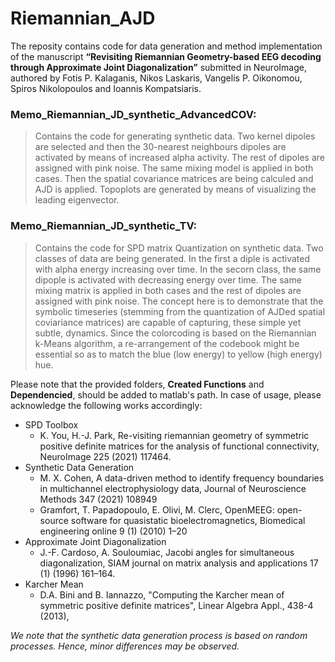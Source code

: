 # Riemannian_AJD
The reposity contains code for data generation and method implementation of the manuscript **“Revisiting Riemannian Geometry-based EEG decoding through Approximate Joint Diagonalization”** submitted in NeuroImage, authored by Fotis P. Kalaganis, Nikos Laskaris, Vangelis P. Oikonomou, Spiros Nikolopoulos and Ioannis Kompatsiaris.


### Memo_Riemannian_JD_synthetic_AdvancedCOV:
>Contains the code for generating synthetic data. Two kernel dipoles are selected and then the 30-nearest neighbours dipoles are activated by means of increased alpha activity. The rest of dipoles are assigned with pink noise. The same mixing model is applied in both cases. Then the spatial covariance matrices are being calculed and AJD is applied. Topoplots are generated by means of visualizing the leading eigenvector.


### Memo_Riemannian_JD_synthetic_TV:
>Contains the code for SPD matrix Quantization on synthetic data. Two classes of data are being generated. In the first a diple is activated with alpha energy increasing over time. In the secorn class, the same dipople is activated with decreasing energy over time. The same mixing matrix is applied in both cases and the rest of dipoles are assigned with pink noise. The concept here is to demonstrate that the symbolic timeseries (stemming from the quantization of AJDed spatial coviariance matrices) are capable of capturing, these simple yet subtle, dynamics. Since the colorcoding is based on the Riemannian k-Means algorithm, a re-arrangement of the codebook might be essential so as to match the blue (low energy) to yellow (high energy) hue.

Please note that the provided folders, **Created Functions** and **Dependencied**, should be added to matlab's path. In case of usage, please acknowledge the following works accordingly:
- SPD Toolbox
  - K. You, H.-J. Park, Re-visiting riemannian geometry of symmetric positive definite matrices for the analysis of functional connectivity, NeuroImage 225 (2021) 117464.
- Synthetic Data Generation
  - M. X. Cohen, A data-driven method to identify frequency boundaries in multichannel electrophysiology data, Journal of Neuroscience Methods 347 (2021) 108949
  - Gramfort, T. Papadopoulo, E. Olivi, M. Clerc, OpenMEEG: open-source software for quasistatic bioelectromagnetics, Biomedical engineering online 9 (1) (2010) 1–20
- Approximate Joint Diagonalization
  - J.-F. Cardoso, A. Souloumiac, Jacobi angles for simultaneous diagonalization, SIAM journal on matrix analysis and applications 17 (1) (1996) 161–164.
- Karcher Mean
  - D.A. Bini and B. Iannazzo, "Computing the Karcher mean of symmetric positive definite matrices", Linear Algebra Appl., 438-4 (2013),



_We note that the synthetic data generation process is based on random processes. Hence, minor differences may be observed._
